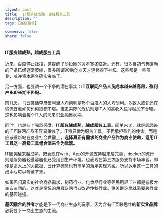 ```yaml
---
layout: post
title:  IT服务越成熟，越成服务工具
description: ""
tags: [高级建筑]

comments: false
share: false
---
```




#### IT服务越成熟，越成服务工具

近来，百度停止社招，这提醒了创投圈的资本寒冬临近。还有，很多当初气势蓬勃的产品已经逐渐萎缩，很多所谓90后创业天才连续摔下神坛。这些都是一些预兆，或许资本寒冬确实来临了。

另一方面，也强调一个不争的潜在事实：**IT互联网产品人员成本越来越高昂，盈利产出却长期不匹配。**

前几天，马云笑话李彦宏阿里人均创利是15个百度人的人均创利。多数人或许还在调侃百度如何如何狼狈不堪。但更实际的危机则是IT人的高收入显得越加不合理。这也影响着每个IT人的未来职业薪酬水平。

同时，也是有个强烈感受，**IT服务越成熟，越成服务工具**。简单来说，就是原思路的IT互联网产品不容易赚钱了。IT将只做为服务工具，不再承担盈利的使命。而是应该重新站在商业社会供需上，**选择真正有需求的商业产品作为商业使命，运用IT工具这一高级工具组合箱来作为武器。**

IT服务越来越成熟，既表现在web、App的开源支持越来越完善，docker的流行则是服务器轻量容器化已受用到生产环境。也表现在第三方服务支持市场丰富，即便是高大上的大数据、云计算概念也有简单的落地实现方案。所以运用这一工具的成本也可以降低下来。

如果回归真实的社会商品需求，制药行业、化妆品行业等等民用轻工业都是有极大空白空间的。这就是常说的用互联网行业改造传统行业。但关键这里就需要跨行业的基因碰撞。

**基因融合的胜者**才能是下一代商业生态的玩家，因为含有IT互联思维的**新实业品牌**必将是下一商业生态的主流。




